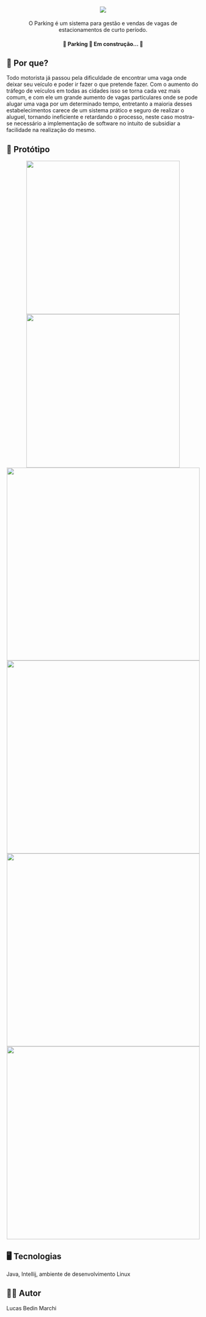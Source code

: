 <h1 align="center">
  <img src="https://i.imgur.com/EqwzWS9.png">
</h1>
<p align="center">
  O Parking é um sistema para gestão e vendas de vagas de estacionamentos de curto período. 
</p>

<h4 align="center"> 
🚧  Parking 🚀 Em construção...  🚧
</h4>

## :thinking: Por que?
  Todo motorista já passou pela dificuldade de encontrar uma vaga onde deixar seu veículo e poder ir fazer o que pretende fazer. Com o aumento do tráfego de veículos em todas as cidades isso se torna cada vez mais comum, e com ele um grande aumento de vagas particulares onde se pode alugar uma vaga por um determinado tempo, entretanto a maioria desses estabelecimentos carece de um sistema prático e seguro de realizar o aluguel, tornando ineficiente e retardando o processo, neste caso mostra-se necessário a implementação de software no intuito de subsidiar a facilidade na realização do mesmo.

  
## :minidisc: Protótipo
<p align="center">
  <img width="400" src="https://i.imgur.com/mCdyRXe.png">
  <img width="400" src="https://i.imgur.com/ukN2aiz.png">
  <img width="503" src="https://i.imgur.com/DkrCm1c.png">
  <img width="503" src="https://i.imgur.com/4jHFSeJ.png">
  <img width="503" src="https://i.imgur.com/qRnXqQx.png">
  <img width="503" src="https://i.imgur.com/7DXqI6q.png">
</p>

## :desktop_computer: Tecnologias
  Java, Intellij, ambiente de desenvolvimento Linux
  
## :man_student: Autor
  Lucas Bedin Marchi  
